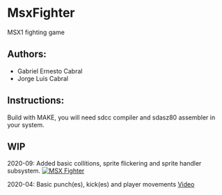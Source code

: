 # MsxFighter
MSX1 fighting game 


## Authors:

- Gabriel Ernesto Cabral
- Jorge Luis Cabral


## Instructions:

Build with MAKE, you will need sdcc compiler and sdasz80 assembler in your system.

## WIP
2020-09: Added basic collitions, sprite flickering and sprite handler subsystem.
[![MSX Fighter](http://img.youtube.com/vi/UrgJu678xL8/0.jpg)](http://www.youtube.com/watch?v=UrgJu678xL8 "MSX Fighter")

2020-04: Basic punch(es), kick(es) and player movements
[Video](http://www.youtube.com/watch?v=UrgJu678xL8)


